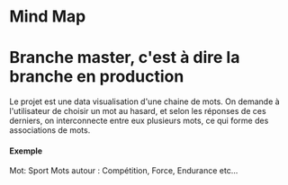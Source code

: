 Mind Map
========================
Branche master, c'est à dire la branche en production
========================
Le projet est une data visualisation d'une chaine de mots. On demande à l'utilisateur de choisir un mot au hasard, et selon les réponses de ces derniers, on interconnecte entre eux plusieurs mots, ce qui forme des associations de mots.

#### Exemple
Mot: Sport
Mots autour : Compétition, Force, Endurance etc...
